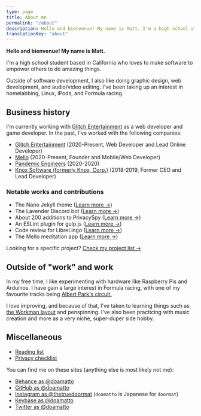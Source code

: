 ```yaml
---
type: page
title: About me
permalink: "/about"
description: Hello and bienvenue! My name is Matt. I'm a high school student who loves to make software to empower others to do amazing things.
translationKey: "about"
---
```


**Hello and bienvenue! My name is Matt.**

I'm a high school student based in California who loves to make software to empower others to do amazing things.

Outside of software development, I also like doing graphic design, web development, and audio/video editing. I've been taking up an interest in homelabbing, Linux, iPods, and Formula racing.

## Business history

I'm currently working with [Glitch Entertainment](https://playglitch.xyz) as a web developer and game developer. In the past, I've worked with the following companies:

- [Glitch Entertainment](https://playglitch.xyz) (2020-Present, Web Developer and Lead Online Developer)
- [Mello](https://github.com/mello-app) (2020-Present, Founder and Mobile/Web Developer)
- [Pandemic Engineers](https://github.com/Pandemic-Engineers) (2020-2020)
- [Knox Software (formerly Knox, Corp.)](https://github.com/knoxsoftware) (2018-2019, Former CEO and Lead Developer)

### Notable works and contributions

- The Nano Jekyll theme ([Learn more &rarr;](https://doamatto.xyz/nano))
- The Lavender Discord bot ([Learn more &rarr;](https://github.com/knoxsoftware/lavender))
- About 200 additions to PrivacySpy ([Learn more &rarr;](/privacyspy))
- An ESLint plugin for gulp.js ([Learn more &rarr;](https://github.com/flaganalytics/gulp-eslint))
- Code review for LibreLingo ([Learn more &rarr;](https://github.com/kantord/LibreLingo))
- The Mello meditation app ([Learn more &rarr;](https://github.com/mello-app/))

Looking for a specific project? [Check my project list &rarr;](/projects)

## Outside of "work" and work

In my free time, I like experimenting with hardware like Raspberry Pis and Arduinos. I have gain a large interest in Formula racing, with one of my favourite tracks being [Albert Park's circuit.](https://en.wikipedia.org/wiki/Albert_Park_Circuit)

I love improving, and because of that, I've taken to learning things such as [the Workman layout](https://workmanlayout.org/) and penspinning. I've also been practicing with music creation and more as a very niche, super-duper side hobby.

## Miscellaneous

- [Reading list](/reading-list)
- [Privacy checklist](/privacy-checklist)

You can find me on these sites (anything else is most likely not me):

- [Behance as @doamatto](https://be.net/doamatto)
- [GitHub as @doamatto](https://github.com/doamatto)
- [Instagram as @thetruedoormat](https://instagram.com/thetruedoormat) (`doamatto` is Japanese for `doormat`)
- [Keybase as @doamatto](https://keybase.io/doamatto)
- [Twitter as @doamatto](https://twitter.com/doamatto)
